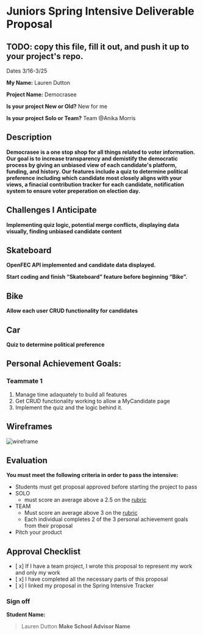 # Juniors Spring Intensive Deliverable Proposal

## TODO: copy this file, fill it out, and push it up to your project's repo.

Dates 3/16-3/25

**My Name:** 
Lauren Dutton

**Project Name:** 
Democrasee

**Is your project New or Old?**
New for me

**Is your project Solo or Team?**
Team @Anika Morris

## Description

**Democrasee is a one stop shop for all things related to voter information. Our goal is to increase transparency and demistify the democratic process by giving an unbiased view of each candidate's platform, funding, and history. Our features include a quiz to determine political preference including which candidate most closely aligns with your views, a finacial contribution tracker for each candidate, notification system to ensure voter preperation on election day.**

## Challenges I Anticipate

**Implementing quiz logic, potential merge conflicts, displaying data visually, finding unbiased candidate content**

## Skateboard

**OpenFEC API implemented and candidate data displayed.**

**Start coding and finish “Skateboard” feature before beginning “Bike”.** 

## Bike
**Allow each user CRUD functionality for candidates** 

## Car
**Quiz to determine political preference** 


## Personal Achievement Goals:



### Teammate 1

1. Manage time adaquately to build all features 
2. Get CRUD functionality working to allow a MyCandidate page
3. Implement the quiz and the logic behind it.




## Wireframes

![wireframe](https://user-images.githubusercontent.com/53276049/76808581-6fbacf80-67a5-11ea-91cf-262274d897be.jpeg)



## Evaluation

**You must meet the following criteria in order to pass the intensive:**

- Students must get proposal approved before starting the project to pass
- SOLO 
    - must score an average above a 2.5 on the [rubric]
- TEAM 
    - Must score an average above 3 on the [rubric]
    - Each individual completes 2 of the 3 personal achievement goals from their proposal
- Pitch your product

[rubric]:https://docs.google.com/document/d/1IOQDmohLBEBT-hyr-2vgw1mbZUNsq3fHxVfH0oRmVt0/edit


## Approval Checklist
- [ x] If I have a team project, I wrote this proposal to represent my work and only my work
- [ x] I have completed all the necessary parts of this proposal
- [ x] I linked my proposal in the Spring Intensive Tracker

### Sign off

**Student Name:**                
> Lauren Dutton
**Make School Advisor Name**
> 
